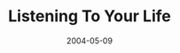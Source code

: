 ---
layout: message
category: message
series: "Going Crazy"
title: "Listening To Your Life"
date: 2004-05-09
message_id: 172
---